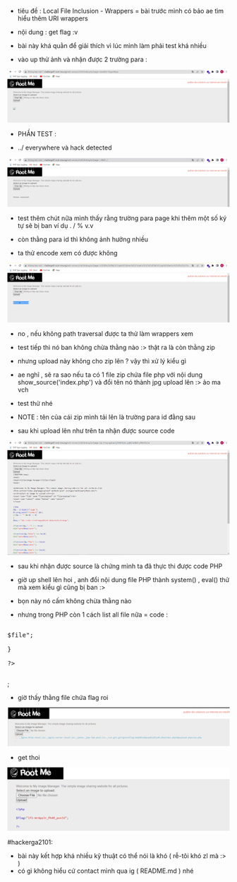 - tiêu đề : Local File Inclusion - Wrappers = bài trước mình có bảo ae tìm hiểu thêm URI wrappers 
- nội dung : get flag :v 

- bài này khá quằn để giải thích vì lúc mình làm phải test khá nhiều 

- vào up thử ảnh và nhận được 2 trường para : 

![Alt text](<../image/20.1.png>)

- PHẦN TEST : 

- ../ everywhere và hack detected

![Alt text](<../image/20.2.png>)

- test thêm chút nữa mình thấy rằng trường para page khi thêm một số ký tự sẽ bị ban ví dụ . / % v.v 
- còn thằng para id thì không ảnh hưởng nhiều 

- ta thử encode xem có được không 

![Alt text](<../image/20.4.png>)

- no , nếu không path traversal được ta thử làm wrappers xem 
- test tiếp thì nó ban không chừa thằng nào :> thật ra là còn thằng zip 
- nhưng upload này không cho zip lên ? vậy thì xử lý kiểu gì 
- ae nghĩ , sẽ ra sao nếu ta có 1 file zip chứa file php với nội dung show_source('index.php') và đổi tên nó thành jpg upload lên :> ảo ma vch 
- test thử nhé 

- NOTE : tên của cái zip mình tải lên là trường para id đằng sau 
- sau khi upload lên như trên ta nhận được source code 

![Alt text](<../image/20.5.png>)

- sau khi nhận được source là chứng mình ta đã thực thi được code PHP
- giờ up shell lên hoi , anh đổi nội dung file PHP thành system() , eval() thử mà xem kiểu gì cũng bị ban :> 

- bọn này nó cấm không chừa thằng nào 
- nhưng trong PHP còn 1 cách list all file nữa = code : 

<pre>

<?php

$path = './';

$files = scandir($path);

foreach($files as $file) {

echo "<a href='$file'>$file</a>";

}

?>

</pre>;

- giờ thấy thằng file chứa flag roi 

![Alt text](<../image/20.6.png>)

- get thoi 

![Alt text](<../image/20.7.png>)

#hackerga2101: 
- bài này kết hợp khá nhiều kỹ thuật có thể nói là khó ( rễ-tôi khó zl mà :> )
- có gì không hiểu cứ contact mình qua ig ( README.md ) nhé 
